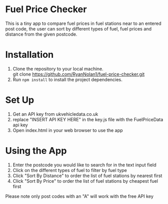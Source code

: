 # Fuel Price Checker

This is a tiny app to compare fuel prices in fuel stations near to an entered post code, the user can sort by different types of fuel, fuel prices and distance from the given postcode.

# Installation

1. Clone the repository to your local machine.
<br> git clone https://github.com/RyanNolan1/fuel-price-checker.git
2. Run `npm install` to install the project dependencies.

# Set Up

1. Get an API key from ukvehicledata.co.uk
2. replace "INSERT API KEY HERE" in the key.js file with the FuelPriceData api key
3. Open index.html in your web browser to use the app

# Using the App

1. Enter the postcode you would like to search for in the text input field
2. Click on the different types of fuel to filter by fuel type
3. Click "Sort By Distance" to order the list of fuel stations by nearest first
4. Click "Sort By Price" to order the list of fuel stations by cheapest fuel first

Please note only post codes with an "A" will work with the free API key

